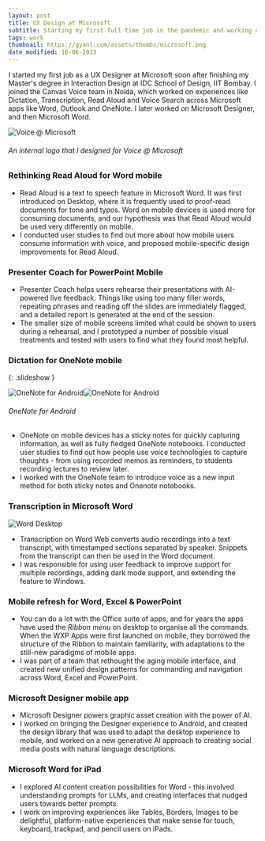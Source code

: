 ```yaml
---
layout: post
title: UX Design at Microsoft
subtitle: Starting my first full time job in the pandemic and working on voice experiences.
tags: work
thumbnail: https://gyanl.com/assets/thumbs/microsoft.png
date modified: 16-06-2023
---
```


I started my first job as a UX Designer at Microsoft soon after finishing my Master's degree in Interaction Design at IDC School of Design, IIT Bombay. I joined the Canvas Voice team in Noida, which worked on experiences like Dictation, Transcription, Read Aloud and Voice Search across Microsoft apps like Word, Outlook and OneNote. I later worked on Microsoft Designer, and then Microsoft Word.

![Voice @ Microsoft](https://gyanl.com/assets/ms-voice.png)

###### An internal logo that I designed for Voice @ Microsoft


### Rethinking Read Aloud for Word mobile

- Read Aloud is a text to speech feature in Microsoft Word. It was first introduced on Desktop, where it is frequently used to proof-read documents for tone and typos. Word on mobile devices is used more for consuming documents, and our hypothesis was that Read Aloud would be used very differently on mobile. 
- I conducted user studies to find out more about how mobile users consume information with voice, and proposed mobile-specific design improvements for Read Aloud. 

### Presenter Coach for PowerPoint Mobile

- Presenter Coach helps users rehearse their presentations with AI-powered live feedback. Things like using too many filler words, repeating phrases and reading off the slides are immediately flagged, and a detailed report is generated at the end of the session. 
- The smaller size of mobile screens limited what could be shown to users during a rehearsal, and I prototyped a number of possible visual treatments and tested with users to find what they found most helpful. 

### Dictation for OneNote mobile

{: .slideshow }

![OneNote for Android](https://gyanl.com/assets/microsoft-onenote-dictation-0.jpg)![OneNote for Android](https://gyanl.com/assets/microsoft-onenote-dictation-1.jpg)

###### OneNote for Android

- OneNote on mobile devices has a sticky notes for quickly capturing information, as well as fully fledged OneNote notebooks. I conducted user studies to find out how people use voice technologies to capture thoughts - from using recorded memos as reminders, to students recording lectures to review later. 
- I worked with the OneNote team to introduce voice as a new input method for both sticky notes and Onenote notebooks.

### Transcription in Microsoft Word

![Word Desktop](https://gyanl.com/assets/microsoft-word-transcription.jpg)

- Transcription on Word Web converts audio recordings into a text transcript, with timestamped sections separated by speaker. Snippets from the transcript can then be used in the Word document. 
- I was responsible for using user feedback to improve support for multiple recordings, adding dark mode support, and extending the feature to Windows.

### Mobile refresh for Word, Excel & PowerPoint

- You can do a lot with the Office suite of apps, and for years the apps have used the *Ribbon menu* on desktop to organise all the commands. When the WXP Apps were first launched on mobile, they borrowed the structure of the Ribbon to maintain familiarity, with adaptations to the still-new paradigms of mobile apps. 
- I was part of a team that rethought the aging mobile interface, and created new unified design patterns for commanding and navigation across Word, Excel and PowerPoint.

### Microsoft Designer mobile app

- Microsoft Designer powers graphic asset creation with the power of AI. 
- I worked on bringing the Designer experience to Android, and created the design library that was used to adapt the desktop experience to mobile, and worked on a new generative AI approach to creating social media posts with natural language descriptions. 

### Microsoft Word for iPad
- I explored AI content creation possibilities for Word - this involved understanding prompts for LLMs, and creating interfaces that nudged users towards better prompts. 
- I work on improving experiences like Tables, Borders, Images to be delightful, platform-native experiences that make sense for touch, keyboard, trackpad, and pencil users on iPads.
